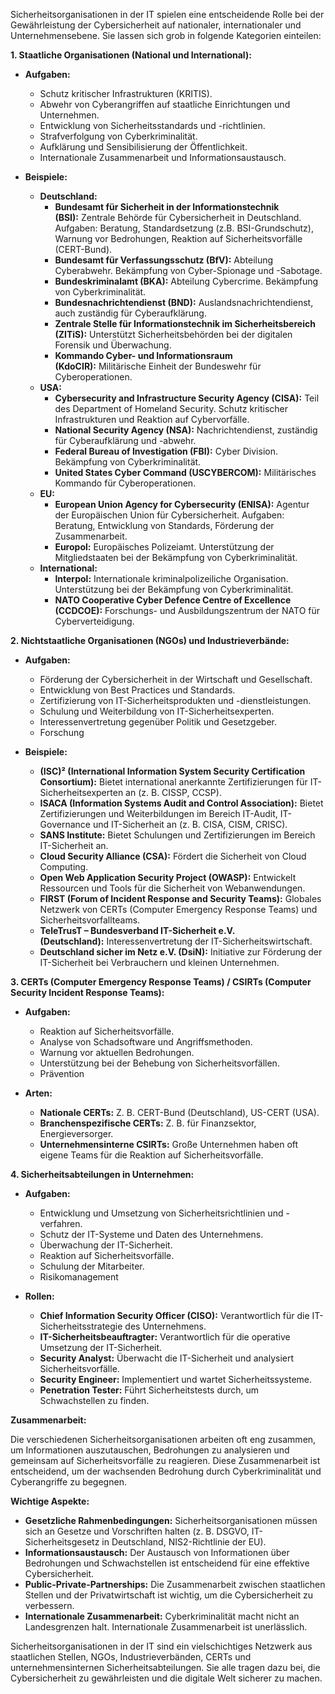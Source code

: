 
Sicherheitsorganisationen in der IT spielen eine entscheidende Rolle bei der Gewährleistung der Cybersicherheit auf nationaler, internationaler und Unternehmensebene. Sie lassen sich grob in folgende Kategorien einteilen:

**1. Staatliche Organisationen (National und International):**

- **Aufgaben:**
    
    - Schutz kritischer Infrastrukturen (KRITIS).
    - Abwehr von Cyberangriffen auf staatliche Einrichtungen und Unternehmen.
    - Entwicklung von Sicherheitsstandards und -richtlinien.
    - Strafverfolgung von Cyberkriminalität.
    - Aufklärung und Sensibilisierung der Öffentlichkeit.
    - Internationale Zusammenarbeit und Informationsaustausch.
- **Beispiele:**
    
    - **Deutschland:**
        - **Bundesamt für Sicherheit in der Informationstechnik (BSI):** Zentrale Behörde für Cybersicherheit in Deutschland. Aufgaben: Beratung, Standardsetzung (z.B. BSI-Grundschutz), Warnung vor Bedrohungen, Reaktion auf Sicherheitsvorfälle (CERT-Bund).
        - **Bundesamt für Verfassungsschutz (BfV):** Abteilung Cyberabwehr. Bekämpfung von Cyber-Spionage und -Sabotage.
        - **Bundeskriminalamt (BKA):** Abteilung Cybercrime. Bekämpfung von Cyberkriminalität.
        - **Bundesnachrichtendienst (BND):** Auslandsnachrichtendienst, auch zuständig für Cyberaufklärung.
        - **Zentrale Stelle für Informationstechnik im Sicherheitsbereich (ZITiS):** Unterstützt Sicherheitsbehörden bei der digitalen Forensik und Überwachung.
        - **Kommando Cyber- und Informationsraum (KdoCIR):** Militärische Einheit der Bundeswehr für Cyberoperationen.
    - **USA:**
        - **Cybersecurity and Infrastructure Security Agency (CISA):** Teil des Department of Homeland Security. Schutz kritischer Infrastrukturen und Reaktion auf Cybervorfälle.
        - **National Security Agency (NSA):** Nachrichtendienst, zuständig für Cyberaufklärung und -abwehr.
        - **Federal Bureau of Investigation (FBI):** Cyber Division. Bekämpfung von Cyberkriminalität.
        - **United States Cyber Command (USCYBERCOM):** Militärisches Kommando für Cyberoperationen.
    - **EU:**
        - **European Union Agency for Cybersecurity (ENISA):** Agentur der Europäischen Union für Cybersicherheit. Aufgaben: Beratung, Entwicklung von Standards, Förderung der Zusammenarbeit.
        - **Europol:** Europäisches Polizeiamt. Unterstützung der Mitgliedstaaten bei der Bekämpfung von Cyberkriminalität.
    - **International:**
        - **Interpol:** Internationale kriminalpolizeiliche Organisation. Unterstützung bei der Bekämpfung von Cyberkriminalität.
        - **NATO Cooperative Cyber Defence Centre of Excellence (CCDCOE):** Forschungs- und Ausbildungszentrum der NATO für Cyberverteidigung.

**2. Nichtstaatliche Organisationen (NGOs) und Industrieverbände:**

- **Aufgaben:**
    
    - Förderung der Cybersicherheit in der Wirtschaft und Gesellschaft.
    - Entwicklung von Best Practices und Standards.
    - Zertifizierung von IT-Sicherheitsprodukten und -dienstleistungen.
    - Schulung und Weiterbildung von IT-Sicherheitsexperten.
    - Interessenvertretung gegenüber Politik und Gesetzgeber.
    - Forschung
- **Beispiele:**
    
    - **(ISC)² (International Information System Security Certification Consortium):** Bietet international anerkannte Zertifizierungen für IT-Sicherheitsexperten an (z. B. CISSP, CCSP).
    - **ISACA (Information Systems Audit and Control Association):** Bietet Zertifizierungen und Weiterbildungen im Bereich IT-Audit, IT-Governance und IT-Sicherheit an (z. B. CISA, CISM, CRISC).
    - **SANS Institute:** Bietet Schulungen und Zertifizierungen im Bereich IT-Sicherheit an.
    - **Cloud Security Alliance (CSA):** Fördert die Sicherheit von Cloud Computing.
    - **Open Web Application Security Project (OWASP):** Entwickelt Ressourcen und Tools für die Sicherheit von Webanwendungen.
    - **FIRST (Forum of Incident Response and Security Teams):** Globales Netzwerk von CERTs (Computer Emergency Response Teams) und Sicherheitsvorfallteams.
    - **TeleTrusT – Bundesverband IT-Sicherheit e.V. (Deutschland):** Interessenvertretung der IT-Sicherheitswirtschaft.
    - **Deutschland sicher im Netz e.V. (DsiN):** Initiative zur Förderung der IT-Sicherheit bei Verbrauchern und kleinen Unternehmen.

**3. CERTs (Computer Emergency Response Teams) / CSIRTs (Computer Security Incident Response Teams):**

- **Aufgaben:**
    
    - Reaktion auf Sicherheitsvorfälle.
    - Analyse von Schadsoftware und Angriffsmethoden.
    - Warnung vor aktuellen Bedrohungen.
    - Unterstützung bei der Behebung von Sicherheitsvorfällen.
    - Prävention
- **Arten:**
    
    - **Nationale CERTs:** Z. B. CERT-Bund (Deutschland), US-CERT (USA).
    - **Branchenspezifische CERTs:** Z. B. für Finanzsektor, Energieversorger.
    - **Unternehmensinterne CSIRTs:** Große Unternehmen haben oft eigene Teams für die Reaktion auf Sicherheitsvorfälle.

**4. Sicherheitsabteilungen in Unternehmen:**

- **Aufgaben:**
    
    - Entwicklung und Umsetzung von Sicherheitsrichtlinien und -verfahren.
    - Schutz der IT-Systeme und Daten des Unternehmens.
    - Überwachung der IT-Sicherheit.
    - Reaktion auf Sicherheitsvorfälle.
    - Schulung der Mitarbeiter.
    - Risikomanagement
- **Rollen:**
    
    - **Chief Information Security Officer (CISO):** Verantwortlich für die IT-Sicherheitsstrategie des Unternehmens.
    - **IT-Sicherheitsbeauftragter:** Verantwortlich für die operative Umsetzung der IT-Sicherheit.
    - **Security Analyst:** Überwacht die IT-Sicherheit und analysiert Sicherheitsvorfälle.
    - **Security Engineer:** Implementiert und wartet Sicherheitssysteme.
    - **Penetration Tester:** Führt Sicherheitstests durch, um Schwachstellen zu finden.

**Zusammenarbeit:**

Die verschiedenen Sicherheitsorganisationen arbeiten oft eng zusammen, um Informationen auszutauschen, Bedrohungen zu analysieren und gemeinsam auf Sicherheitsvorfälle zu reagieren. Diese Zusammenarbeit ist entscheidend, um der wachsenden Bedrohung durch Cyberkriminalität und Cyberangriffe zu begegnen.

**Wichtige Aspekte:**

- **Gesetzliche Rahmenbedingungen:** Sicherheitsorganisationen müssen sich an Gesetze und Vorschriften halten (z. B. DSGVO, IT-Sicherheitsgesetz in Deutschland, NIS2-Richtlinie der EU).
- **Informationsaustausch:** Der Austausch von Informationen über Bedrohungen und Schwachstellen ist entscheidend für eine effektive Cybersicherheit.
- **Public-Private-Partnerships:** Die Zusammenarbeit zwischen staatlichen Stellen und der Privatwirtschaft ist wichtig, um die Cybersicherheit zu verbessern.
- **Internationale Zusammenarbeit:** Cyberkriminalität macht nicht an Landesgrenzen halt. Internationale Zusammenarbeit ist unerlässlich.

Sicherheitsorganisationen in der IT sind ein vielschichtiges Netzwerk aus staatlichen Stellen, NGOs, Industrieverbänden, CERTs und unternehmensinternen Sicherheitsabteilungen. Sie alle tragen dazu bei, die Cybersicherheit zu gewährleisten und die digitale Welt sicherer zu machen.